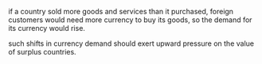 if a country sold more goods and services than it purchased,
foreign customers would need more currency to buy its goods,
so the demand for its currency would rise.

such shifts in currency demand should exert upward pressure on the value of surplus countries.